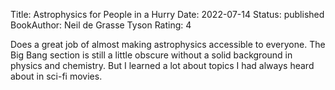 Title: Astrophysics for People in a Hurry
Date: 2022-07-14
Status: published
BookAuthor: Neil de Grasse Tyson
Rating: 4

Does a great job of almost making astrophysics accessible to everyone. The Big Bang section is still a little obscure without a solid background in physics and chemistry. But I learned a lot about topics I had always heard about in sci-fi movies.

